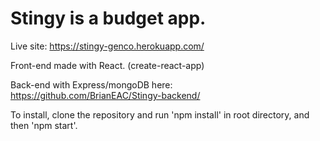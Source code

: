 # Stingy is a budget app. 
Live site: https://stingy-genco.herokuapp.com/

Front-end made with React. (create-react-app)

Back-end with Express/mongoDB here: https://github.com/BrianEAC/Stingy-backend/

To install, clone the repository and run 'npm install' in root directory, and then 'npm start'.

